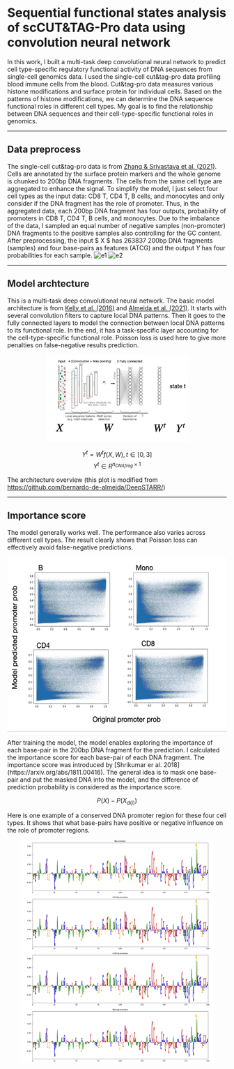 # Sequential functional states analysis of scCUT&TAG-Pro data using convolution neural network

In this work, I built a multi-task deep convolutional neural network to predict cell type-specific regulatory functional activity of DNA sequences from single-cell genomics data. I used the single-cell cut&tag-pro data profiling blood immune cells from the blood. Cut&tag-pro data measures various histone modifications and surface protein for individual cells. Based on the patterns of histone modifications, we can determine the DNA sequence functional roles in different cell types. My goal is to find the relationship between DNA sequences and their cell-type-specific functional roles in genomics.

___  

## Data preprocess
The single-cell cut&tag-pro data is from [Zhang & Srivastava et al. (2021)](https://www.biorxiv.org/content/10.1101/2021.09.13.460120v1). Cells are annotated by the surface protein markers and the whole genome is chunked to 200bp DNA fragments. The cells from the same cell type are aggregated to enhance the signal. To simplify the model, I just select four cell types as the input data: CD8 T, CD4 T, B cells, and monocytes and only consider if the DNA fragment has the role of promoter. Thus, in the aggregated data, each 200bp DNA fragment has four outputs, probability of promoters in CD8 T, CD4 T, B cells, and monocytes. Due to the imbalance of the data, I sampled an equal number of negative samples (non-promoter) DNA fragments to the positive samples also controlling for the GC content. 
After preprocessing, the input $ X $ has 263837 200bp DNA fragments (samples) and four base-pairs as features (ATCG) and the output $Y$ has four probabilities for each sample. 
![e1](https://latex.codecogs.com/svg.image?X&space;\in&space;R^{n_{DNAfrag}&space;\times&space;4})
![e2](https://latex.codecogs.com/svg.image?Y&space;\in&space;R^{n_{DNAfrag}&space;\times&space;4}&space;)


___  

## Model archtecture
This is a multi-task deep convolutional neural network. The basic model architecture is from [Kelly et al. (2016)](https://genome.cshlp.org/content/26/7/990.long) and [Almeida et al. (2021)](https://www.biorxiv.org/content/10.1101/2021.10.05.463203v1). It starts with several convolution filters to capture local DNA patterns. Then it goes to the fully connected layers to model the connection between local DNA patterns to its functional role. In the end, it has a task-specific layer accounting for the cell-type-specific functional role. Poisson loss is used here to give more penalties on false-negative results prediction.

<p align="center"><img src="https://github.com/yuhanH/Deep-learning-application/blob/main/CNN-GenomicPromoter/framework.png" height="200" /></p>

$$ Y^{t}= W^{t}f(X,W), t \in [0,3]  $$
$$ Y^t \in R^{n_{DNAfrag} \times 1} $$

The architecture overview (this plot is modified from https://github.com/bernardo-de-almeida/DeepSTARR/)

___  

## Importance score
The model generally works well. The performance also varies across different cell types. The result clearly shows that Poisson loss can effectively avoid false-negative predictions.
<p align="center"><img src="https://github.com/yuhanH/Deep-learning-application/blob/main/CNN-GenomicPromoter/performance.png" height="400" /></p>
After training the model, the model enables exploring the importance of each base-pair in the 200bp DNA fragment for the prediction. I calculated the importance score for each base-pair of each DNA fragment. The importance score was introduced by [Shrikumar er al. 2018](https://arxiv.org/abs/1811.00416). The general idea is to mask one base-pair and put the masked DNA into the model, and the difference of prediction probability is considered as the importance score. 

$$ P(X) - P(X_{d(i)}) $$

Here is one example of a conserved DNA promoter region for these four cell types. It shows that what base-pairs have positive or negative influence on the role of promoter regions. 
<p align="center"><img src="https://github.com/yuhanH/Deep-learning-application/blob/main/CNN-GenomicPromoter/conserved promoter.png" height="512" /></p>



